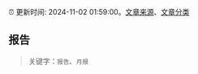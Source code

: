 :alarm_clock: 更新时间: 2024-11-02 01:59:00。[文章来源](/README.md)、[文章分类](/TAGS.md)

## 报告


> 关键字：`报告`、`月报`



